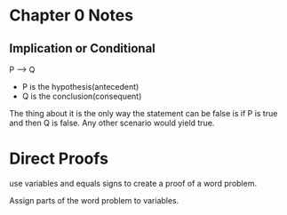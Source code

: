 # Chapter 0 Notes

## Implication or Conditional

P --> Q

- P is the hypothesis(antecedent)
- Q is the conclusion(consequent)

The thing about it is the only way the statement can be false is if P is true and then Q is false. Any other scenario would yield true. 


# **Direct Proofs**

use variables and equals signs to create a proof of a word problem.       

Assign parts of the word problem to variables.   






